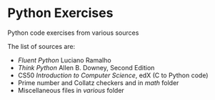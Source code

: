 # Python Exercises

Python code exercises from various sources

The list of sources are:

 * _Fluent Python_ Luciano Ramalho
 * _Think Python_ Allen B. Downey, Second Edition
 * CS50 _Introduction to Computer Science_, edX (C to Python code)
 * Prime number and Collatz checkers and in _math_ folder
 * Miscellaneous files in _various_ folder
